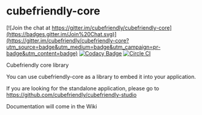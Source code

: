 # cubefriendly-core

[![Join the chat at https://gitter.im/cubefriendly/cubefriendly-core](https://badges.gitter.im/Join%20Chat.svg)](https://gitter.im/cubefriendly/cubefriendly-core?utm_source=badge&utm_medium=badge&utm_campaign=pr-badge&utm_content=badge)
[![Codacy Badge](https://www.codacy.com/project/badge/21c79364bf274815ad21b06d5319766f)](https://www.codacy.com/public/cubefriendly/cubefriendly-core)
[![Circle CI](https://circleci.com/gh/cubefriendly/cubefriendly-core.svg?style=svg)](https://circleci.com/gh/cubefriendly/cubefriendly-core)

Cubefriendly core library

You can use cubefriendly-core as a library to embed it into your application.

If you are looking for the standalone application, please go to https://github.com/cubefriendly/cubefriendly-studio 

Documentation will come in the Wiki
